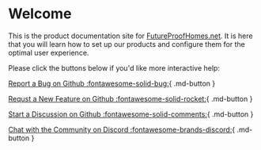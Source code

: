 # Welcome

This is the product documentation site for [FutureProofHomes.net](https://futureproofhomes.net).  It is here that you will learn how to set up our products and configure them for the optimal user experience.

Please click the buttons below if you'd like more interactive help:

[Report a Bug on Github :fontawesome-solid-bug:](https://github.com/FutureProofHomes/Internal-Satellite1/issues/new?labels=bug&template=bug-report---.md){ .md-button }

[Requst a New Feature on Github :fontawesome-solid-rocket:](https://github.com/FutureProofHomes/Internal-Satellite1/issues/new?labels=bug&template=bug-report---.md){ .md-button }

[Start a Discussion on Github :fontawesome-solid-comments:](https://github.com/orgs/FutureProofHomes/discussions){ .md-button }

[Chat with the Community on Discord :fontawesome-brands-discord:](https://discord.com/channels/1242282357298298941/1242282358212792402){ .md-button }